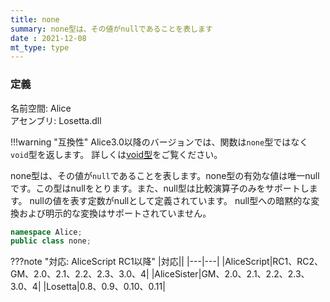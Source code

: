 ```yaml
---
title: none
summary: none型は、その値がnullであることを表します
date : 2021-12-08
mt_type: type
---
```

### 定義
名前空間: Alice<br/>
アセンブリ: Losetta.dll

!!!warning "互換性"
    Alice3.0以降のバージョンでは、関数は`none`型ではなく`void`型を返します。
    詳しくは[void型](../void/index.md)をご覧ください。

none型は、その値が`null`であることを表します。none型の有効な値は唯一nullです。この型はnullをとります。また、null型は比較演算子のみをサポートします。 nullの値を表す定数がnullとして定義されています。 null型への暗黙的な変換および明示的な変換はサポートされていません。

```cs title="AliceScript"
namespace Alice;
public class none;
```

???note "対応: AliceScript RC1以降"
    |対応||
    |---|---|
    |AliceScript|RC1、RC2、GM、2.0、2.1、2.2、2.3、3.0、4|
    |AliceSister|GM、2.0、2.1、2.2、2.3、3.0、4|
    |Losetta|0.8、0.9、0.10、0.11|
